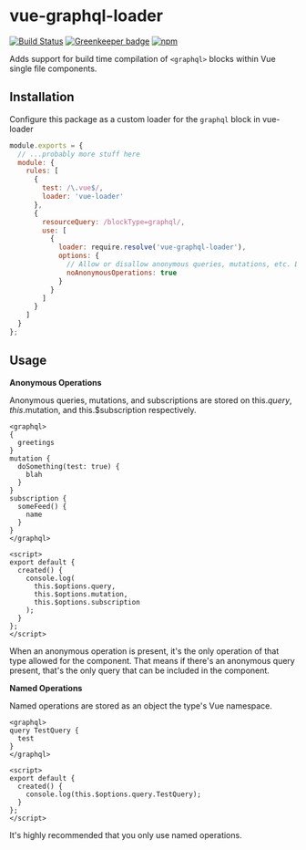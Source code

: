 # vue-graphql-loader

[![Build Status](https://travis-ci.org/zephraph/vue-graphql-loader.svg?branch=master)](https://travis-ci.org/zephraph/vue-graphql-loader)
[![Greenkeeper badge](https://badges.greenkeeper.io/zephraph/vue-graphql-loader.svg)](https://greenkeeper.io/)
[![npm](https://img.shields.io/npm/dt/vue-graphql-loader.svg)](https://img.shields.io/npm/v/vue-graphql-loader.svg)

Adds support for build time compilation of `<graphql>` blocks within Vue single file components.

## Installation

Configure this package as a custom loader for the `graphql` block in vue-loader

```javascript
module.exports = {
  // ...probably more stuff here
  module: {
    rules: [
      {
        test: /\.vue$/,
        loader: 'vue-loader'
      },
      {
        resourceQuery: /blockType=graphql/,
        use: [
          {
            loader: require.resolve('vue-graphql-loader'),
            options: {
              // Allow or disallow anonymous queries, mutations, etc. Defaults to true.
              noAnonymousOperations: true
            }
          }
        ]
      }
    ]
  }
};
```

## Usage

**Anonymous Operations**

Anonymous queries, mutations, and subscriptions are stored on this.$query, this.$mutation, and this.$subscription respectively.

```vue
<graphql>
{
  greetings
}
mutation {
  doSomething(test: true) {
    blah
  }
}
subscription {
  someFeed() {
    name
  }
}
</graphql>

<script>
export default {
  created() {
    console.log(
      this.$options.query,
      this.$options.mutation,
      this.$options.subscription
    );
  }
};
</script>
```

When an anonymous operation is present, it's the only operation of that type allowed for the component. That means if there's an anonymous query present, that's the only query that can be included in the component.

**Named Operations**

Named operations are stored as an object the type's Vue namespace.

```vue
<graphql>
query TestQuery {
  test
}
</graphql>

<script>
export default {
  created() {
    console.log(this.$options.query.TestQuery);
  }
};
</script>
```

It's highly recommended that you only use named operations.
